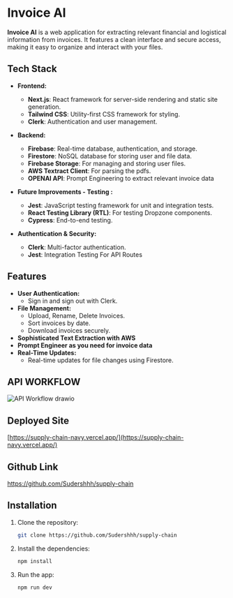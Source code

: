 # Invoice AI

**Invoice AI** is a web application for extracting relevant financial and logistical information from invoices. It features a clean interface and secure access, making it easy to organize and interact with your files.

## Tech Stack

- **Frontend:**

  - **Next.js**: React framework for server-side rendering and static site generation.
  - **Tailwind CSS**: Utility-first CSS framework for styling.
  - **Clerk**: Authentication and user management.

- **Backend:**

  - **Firebase**: Real-time database, authentication, and storage.
  - **Firestore**: NoSQL database for storing user and file data.
  - **Firebase Storage**: For managing and storing user files.
  - **AWS Textract Client**: For parsing the pdfs.
  - **OPENAI API**: Prompt Engineering to extract relevant invoice data

- **Future Improvements - Testing :**

  - **Jest**: JavaScript testing framework for unit and integration tests.
  - **React Testing Library (RTL)**: For testing Dropzone components.
  - **Cypress**: End-to-end testing.

- **Authentication & Security:**
  - **Clerk**: Multi-factor authentication.
  - **Jest**: Integration Testing For API Routes

## Features

- **User Authentication:**
  - Sign in and sign out with Clerk.
- **File Management:**
  - Upload, Rename, Delete Invoices.
  - Sort invoices by date.
  - Download invoices securely.
- **Sophisticated Text Extraction with AWS**
- **Prompt Engineer as you need for invoice data**
- **Real-Time Updates:**
  - Real-time updates for file changes using Firestore.

## API WORKFLOW

![API Workflow drawio](https://github.com/user-attachments/assets/2f5ac7e3-c0f4-40cd-94f0-6fdc14ca397b)


## Deployed Site

[https://supply-chain-navy.vercel.app/](https://supply-chain-navy.vercel.app/)

## Github Link

https://github.com/Sudershhh/supply-chain

## Installation

1. Clone the repository:
   ```bash
   git clone https://github.com/Sudershhh/supply-chain
   ```
2. Install the dependencies:
   ```bash
   npm install
   ```
3. Run the app:
   ```bash
   npm run dev
   ```
